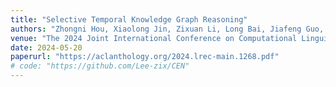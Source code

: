 ```yaml
---
title: "Selective Temporal Knowledge Graph Reasoning"
authors: "Zhongni Hou, Xiaolong Jin, Zixuan Li, Long Bai, Jiafeng Guo, Xueqi Cheng."
venue: "The 2024 Joint International Conference on Computational Linguistics, Language Resources and Evaluation, COLING'2024"
date: 2024-05-20
paperurl: "https://aclanthology.org/2024.lrec-main.1268.pdf"
# code: "https://github.com/Lee-zix/CEN"
---
```

